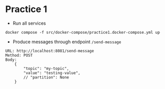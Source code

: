 # Practice 1

- Run all services

```
docker compose -f src/docker-compose/practice1.docker-compose.yml up
```

- Produce messages through endpoint `/send-message`

```
URL: http://localhost:8081/send-message
Method: POST
Body:
    {
        "topic": "my-topic",
        "value": "testing-value",
        // "partition": None
    }
```

